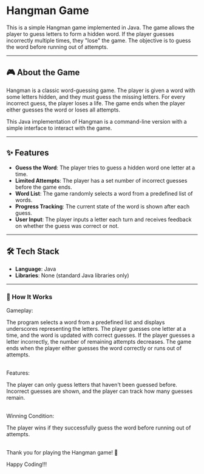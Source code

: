 # Hangman Game 

This is a simple Hangman game implemented in Java. The game allows the player to guess letters to form a hidden word. If the player guesses incorrectly multiple times, they "lose" the game. The objective is to guess the word before running out of attempts.

---

## 🎮 About the Game  

Hangman is a classic word-guessing game. The player is given a word with some letters hidden, and they must guess the missing letters. For every incorrect guess, the player loses a life. The game ends when the player either guesses the word or loses all attempts.

This Java implementation of Hangman is a command-line version with a simple interface to interact with the game.

---

## ✨ Features  
- **Guess the Word**: The player tries to guess a hidden word one letter at a time.  
- **Limited Attempts**: The player has a set number of incorrect guesses before the game ends.  
- **Word List**: The game randomly selects a word from a predefined list of words.  
- **Progress Tracking**: The current state of the word is shown after each guess.  
- **User Input**: The player inputs a letter each turn and receives feedback on whether the guess was correct or not.  

---

## 🛠️ Tech Stack  
- **Language**: Java  
- **Libraries**: None (standard Java libraries only)  

---

### 📖 How It Works
Gameplay:

The program selects a word from a predefined list and displays underscores representing the letters.
The player guesses one letter at a time, and the word is updated with correct guesses.
If the player guesses a letter incorrectly, the number of remaining attempts decreases.
The game ends when the player either guesses the word correctly or runs out of attempts.<br><br>

Features:

The player can only guess letters that haven't been guessed before.
Incorrect guesses are shown, and the player can track how many guesses remain.<br><br>

Winning Condition:

The player wins if they successfully guess the word before running out of attempts. <br><br>

Thank you for playing the Hangman game! 🎉

Happy Coding!!!
